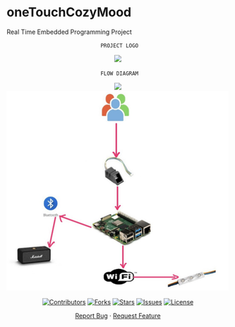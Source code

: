# oneTouchCozyMood
Real Time Embedded Programming Project

<div align="center">
  
     PROJECT LOGO
  ![](https://github.com/Nishant-web/oneTouchCozyMood/blob/main/IMG_0050.jpeg)
  
     FLOW DIAGRAM
  ![](https://github.com/Nishant-web/oneTouchCozyMood/blob/main/21B13C78-9FB8-4F3A-BAED-6C016C901EB3.jpeg)
  ![](https://github.com/Chasmithav/oneTouchCozyMood/blob/main/21B13C78-9FB8-4F3A-BAED-6C016C901EB3.jpeg)
  
  
  [![Contributors](https://img.shields.io/github/contributors/andretsolkas/oneTouchCozyMood.svg?style=for-the-badge)](https://github.com/andretsolkas/oneTouchCozyMood/graphs/contributors)
  [![Forks](https://img.shields.io/github/forks/andretsolkas/oneTouchCozyMood.svg?style=for-the-badge)](https://github.com/andretsolkas/oneTouchCozyMood/network/members)
  [![Stars](https://img.shields.io/github/stars/andretsolkas/oneTouchCozyMood.svg?style=for-the-badge)](https://github.com/andretsolkas/oneTouchCozyMood/stargazers)
  [![Issues](https://img.shields.io/github/issues/andretsolkas/oneTouchCozyMood.svg?style=for-the-badge)](https://github.com/andretsolkas/oneTouchCozyMood/issues)
  [![License](https://img.shields.io/github/license/andretsolkas/oneTouchCozyMood.svg?style=for-the-badge)](https://github.com/andretsolkas/oneTouchCozyMood/blob/main/LICENSE)
  
</div>

<div align="center">
  
  <a href="https://github.com/andretsolkas/oneTouchCozyMood/issues">Report Bug</a>
  ·
  <a href="https://github.com/andretsolkas/oneTouchCozyMood/issues">Request Feature</a>
  
</div>
